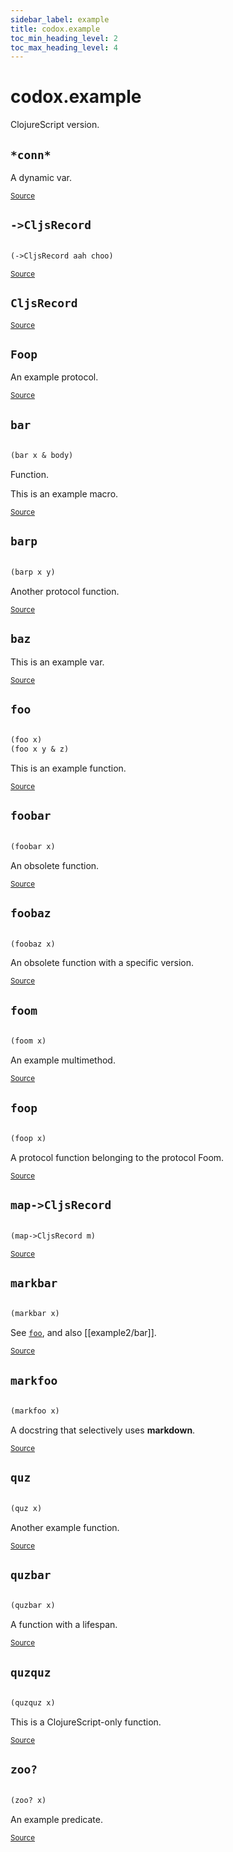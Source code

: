 ```yaml
---
sidebar_label: example
title: codox.example
toc_min_heading_level: 2
toc_max_heading_level: 4
---
```


# <a name="codox.example">codox.example</a>


ClojureScript version.




## <a name="codox.example/*conn*">`*conn*`</a><a name="codox.example/*conn*"></a>




A dynamic var.
<p><sub><a href="https://github.com/weavejester/codox/blob/master/example/src/clojure/codox/example.clj#L73-L75">Source</a></sub></p>

## <a name="codox.example/->CljsRecord">`->CljsRecord`</a><a name="codox.example/->CljsRecord"></a>
``` clojure

(->CljsRecord aah choo)
```
<p><sub><a href="https://github.com/weavejester/codox/blob/master/example/src/clojure/codox/example.cljs#L13-L13">Source</a></sub></p>

## <a name="codox.example/CljsRecord">`CljsRecord`</a><a name="codox.example/CljsRecord"></a>



<p><sub><a href="https://github.com/weavejester/codox/blob/master/example/src/clojure/codox/example.cljs#L13-L13">Source</a></sub></p>

## <a name="codox.example/Foop">`Foop`</a><a name="codox.example/Foop"></a>




An example protocol.
<p><sub><a href="https://github.com/weavejester/codox/blob/master/example/src/clojure/codox/example.clj#L46-L49">Source</a></sub></p>

## <a name="codox.example/bar">`bar`</a><a name="codox.example/bar"></a>
``` clojure

(bar x & body)
```
Function.

This is an example macro.
<p><sub><a href="https://github.com/weavejester/codox/blob/master/example/src/clojure/codox/example.clj#L14-L16">Source</a></sub></p>

## <a name="codox.example/barp">`barp`</a><a name="codox.example/barp"></a>
``` clojure

(barp x y)
```

Another protocol function.
<p><sub><a href="https://github.com/weavejester/codox/blob/master/example/src/clojure/codox/example.clj#L49-L49">Source</a></sub></p>

## <a name="codox.example/baz">`baz`</a><a name="codox.example/baz"></a>




This is an example var.
<p><sub><a href="https://github.com/weavejester/codox/blob/master/example/src/clojure/codox/example.clj#L18-L20">Source</a></sub></p>

## <a name="codox.example/foo">`foo`</a><a name="codox.example/foo"></a>
``` clojure

(foo x)
(foo x y & z)
```

This is an example function.
<p><sub><a href="https://github.com/weavejester/codox/blob/master/example/src/clojure/codox/example.clj#L9-L12">Source</a></sub></p>

## <a name="codox.example/foobar">`foobar`</a><a name="codox.example/foobar"></a>
``` clojure

(foobar x)
```

An obsolete function.
<p><sub><a href="https://github.com/weavejester/codox/blob/master/example/src/clojure/codox/example.clj#L31-L34">Source</a></sub></p>

## <a name="codox.example/foobaz">`foobaz`</a><a name="codox.example/foobaz"></a>
``` clojure

(foobaz x)
```

An obsolete function with a specific version.
<p><sub><a href="https://github.com/weavejester/codox/blob/master/example/src/clojure/codox/example.clj#L36-L39">Source</a></sub></p>

## <a name="codox.example/foom">`foom`</a><a name="codox.example/foom"></a>
``` clojure

(foom x)
```

An example multimethod.
<p><sub><a href="https://github.com/weavejester/codox/blob/master/example/src/clojure/codox/example.clj#L51-L54">Source</a></sub></p>

## <a name="codox.example/foop">`foop`</a><a name="codox.example/foop"></a>
``` clojure

(foop x)
```

A protocol function belonging to the protocol Foom.
<p><sub><a href="https://github.com/weavejester/codox/blob/master/example/src/clojure/codox/example.clj#L48-L48">Source</a></sub></p>

## <a name="codox.example/map->CljsRecord">`map->CljsRecord`</a><a name="codox.example/map->CljsRecord"></a>
``` clojure

(map->CljsRecord m)
```
<p><sub><a href="https://github.com/weavejester/codox/blob/master/example/src/clojure/codox/example.cljs#L13-L13">Source</a></sub></p>

## <a name="codox.example/markbar">`markbar`</a><a name="codox.example/markbar"></a>
``` clojure

(markbar x)
```

See [`foo`](#codox.example/foo), and also [[example2/bar]].
<p><sub><a href="https://github.com/weavejester/codox/blob/master/example/src/clojure/codox/example.clj#L68-L71">Source</a></sub></p>

## <a name="codox.example/markfoo">`markfoo`</a><a name="codox.example/markfoo"></a>
``` clojure

(markfoo x)
```

A docstring that selectively uses **markdown**.
<p><sub><a href="https://github.com/weavejester/codox/blob/master/example/src/clojure/codox/example.clj#L63-L66">Source</a></sub></p>

## <a name="codox.example/quz">`quz`</a><a name="codox.example/quz"></a>
``` clojure

(quz x)
```

Another example function.
<p><sub><a href="https://github.com/weavejester/codox/blob/master/example/src/clojure/codox/example.clj#L26-L29">Source</a></sub></p>

## <a name="codox.example/quzbar">`quzbar`</a><a name="codox.example/quzbar"></a>
``` clojure

(quzbar x)
```

A function with a lifespan.
<p><sub><a href="https://github.com/weavejester/codox/blob/master/example/src/clojure/codox/example.clj#L41-L44">Source</a></sub></p>

## <a name="codox.example/quzquz">`quzquz`</a><a name="codox.example/quzquz"></a>
``` clojure

(quzquz x)
```

This is a ClojureScript-only function.
<p><sub><a href="https://github.com/weavejester/codox/blob/master/example/src/clojure/codox/example.cljs#L9-L11">Source</a></sub></p>

## <a name="codox.example/zoo?">`zoo?`</a><a name="codox.example/zoo?"></a>
``` clojure

(zoo? x)
```

An example predicate.
<p><sub><a href="https://github.com/weavejester/codox/blob/master/example/src/clojure/codox/example.clj#L22-L24">Source</a></sub></p>
